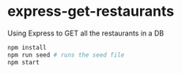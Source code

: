 # express-get-restaurants
Using Express to GET all the restaurants in a DB

```bash
npm install
npm run seed # runs the seed file
npm start
```
